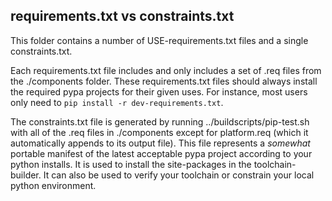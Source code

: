 ## requirements.txt vs constraints.txt

This folder contains a number of USE-requirements.txt files and a single constraints.txt.

Each requirements.txt file includes and only includes a set of .req files from the ./components
folder. These requirements.txt files should always install the required pypa projects for their
given uses. For instance, most users only need to `pip install -r dev-requirements.txt`.

The constraints.txt file is generated by running ../buildscripts/pip-test.sh with all
of the .req files in ./components except for platform.req (which it automatically appends to its
output file). This file represents a _somewhat_ portable manifest of the latest acceptable pypa
project according to your python installs. It is used to install the site-packages in the
toolchain-builder. It can also be used to verify your toolchain or constrain your local python
environment.
